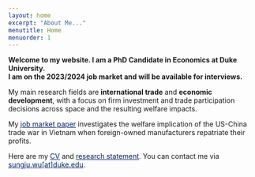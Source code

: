 ```yaml
---
layout: home
excerpt: "About Me..."
menutitle: Home
menuorder: 1
---
```


**Welcome to my website. I am a PhD Candidate in Economics at Duke University.** <br>
**I am on the 2023/2024 job market and will be available for interviews.**

My main research fields are **international trade** and **economic development**, with a focus on firm investment and trade participation decisions across space and the resulting welfare impacts.

My <a href="https://sungjuwu.github.io/documents/JMP_sungjuwu.pdf" target="_blank"><span style="color:#012169"><u>job market paper</u></span></a> investigates the welfare implication of the US-China trade war in Vietnam when foreign-owned manufacturers repatriate their profits.

Here are my <a href="https://sungjuwu.github.io/documents/CV_sungjuwu.pdf" target="_blank"><span style="color:#012169"><u>CV</u></span></a> and <a href="https://sungjuwu.github.io/documents/research_statement_sungjuwu.pdf" target="_blank"><span style="color:#012169"><u>research statement</u></span></a>. You can contact me via <a href = "mailto: sungju.wu@duke.edu"><span style="color:#012169"><u>sungju.wu[at]duke.edu</u></span></a>.

